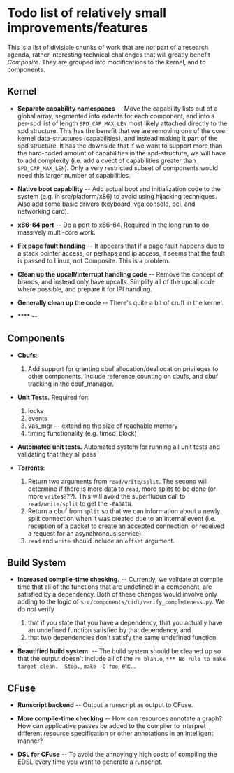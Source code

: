 Todo list of relatively small improvements/features
===================================================

This is a list of divisible chunks of work that are _not_ part of a
research agenda, rather interesting technical challenges that will
greatly benefit _Composite_.  They are grouped into modifications to
the kernel, and to components.

Kernel
------

- **Separate capability namespaces** -- Move the capability lists out
  of a global array, segmented into extents for each component, and
  into a per-spd list of length `SPD_CAP_MAX_LEN` most likely attached
  directly to the spd structure.  This has the benefit that we are
  removing one of the core kernel data-structures (capabilities), and
  instead making it part of the spd structure.  It has the downside
  that if we want to support more than the hard-coded amount of
  capabilities in the spd-structure, we will have to add complexity
  (i.e. add a cvect of capabilities greater than `SPD_CAP_MAX_LEN`).
  Only a very restricted subset of components would need this larger
  number of capabilities.

- **Native boot capability** -- Add actual boot and initialization
  code to the system (e.g. in src/platform/x86) to avoid using
  hijacking techniques.  Also add some basic drivers (keyboard, vga
  console, pci, and networking card).

- **x86-64 port** -- Do a port to x86-64.  Required in the long run to
  do massively multi-core work.

- **Fix page fault handling** -- It appears that if a page fault
  happens due to a stack pointer access, or perhaps and ip access, it
  seems that the fault is passed to Linux, not Composite.  This is a
  problem.

- **Clean up the upcall/interrupt handling code** -- Remove the
  concept of brands, and instead only have upcalls.  Simplify all of
  the upcall code where possible, and prepare it for IPI handling.

- **Generally clean up the code** -- There's quite a bit of cruft in
  the kernel.

- **** -- 

Components
----------

- **Cbufs**: 
  1. Add support for granting cbuf allocation/deallocation privileges
     to other components.  Include reference counting on cbufs, and
     cbuf tracking in the cbuf_manager.  

- **Unit Tests.** Required for:
  1. locks
  2. events
  3. vas_mgr -- extending the size of reachable memory
  4. timing functionality (e.g. timed_block)

- **Automated unit tests.** Automated system for running all unit
  tests and validating that they all pass

- **Torrents**:
  1. Return two arguments from `read/write/split`.  The second will
     determine if there is more data to `read`, more splits to be done
     (or more `write`s???).  This will avoid the superfluous call to
     `read/write/split` to get the `-EAGAIN`.
  2. Return a cbuf from `split` so that we can information about a newly
     split connection when it was created due to an internal event
     (i.e. reception of a packet to create an accepted connection, or
     received a request for an asynchronous service).
  3. `read` and `write` should include an `offset` argument. 

Build System
------------

- **Increased compile-time checking.** -- Currently, we validate at
  compile time that all of the functions that are undefined in a
  component, are satisfied by a dependency.  Both of these changes
  would involve only adding to the logic of
  `src/components/cidl/verify_completeness.py`.  We do *not* verify

  1. that if you state that you have a dependency, that you actually have
     an undefined function satisfied by that dependency, and
  2. that two dependencies don't satisfy the same undefined function.

- **Beautified build system.** -- The build system should be cleaned up
  so that the output doesn't include all of the `rm blah.o`, `*** No
  rule to make target clean.  Stop.`, `make -C foo`, etc...

CFuse
-----

- **Runscript backend** -- Output a runscript as output to CFuse.

- **More compile-time checking** -- How can resources annotate a
  graph?  How can applicative passes be added to the compiler to
  interpret different resource specification or other annotations in
  an intelligent manner?

- **DSL for CFuse** -- To avoid the annoyingly high costs of compiling
  the EDSL every time you want to generate a runscript.
